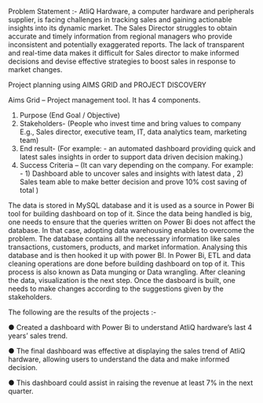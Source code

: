 Problem Statement :- AtliQ Hardware, a computer hardware and peripherals supplier, is facing challenges in tracking sales and gaining actionable insights into its dynamic market. The Sales Director struggles to obtain accurate and timely information from regional managers who provide inconsistent and potentially exaggerated reports. The lack of transparent and real-time data makes it difficult for Sales director to make informed decisions and devise effective strategies to boost sales in response to market changes.

Project planning using AIMS GRID and PROJECT DISCOVERY

Aims Grid – Project management tool. It has 4 components.
1) Purpose (End Goal / Objective)
2) Stakeholders- (People who invest time and bring values to company E.g., Sales director, executive team, IT, data analytics team, marketing team)
3) End result- (For example: - an automated dashboard providing quick and latest sales insights in order to support data driven decision making.)
4) Success Criteria – (It can vary depending on the company. For example: - 1) Dashboard able to uncover sales and insights with latest data , 2) Sales team able to make better decision and prove 10% cost saving of total )

The data is stored in MySQL database and it is used as a source in Power Bi tool for building dashboard on top of it. Since the data being handled is big, one needs to ensure that the queries written on Power Bi does not affect the database. In that case, adopting data warehousing enables to overcome the problem. 
The database contains all the necessary information like sales transactions, customers, products, and market information. Analysing this database and is then hooked it up with power BI. In Power Bi, ETL and data cleaning operations are done before building dashboard on top of it. This process is also known as Data munging or Data wrangling.
After cleaning the data, visualization is the next step. Once the dasboard is built, one needs to make changes according to the suggestions given by the stakeholders. 

The following are the results of the projects :- 

●	Created a dashboard with Power Bi to understand AtliQ hardware’s last 4 years’ sales trend.

●	The final dashboard was effective at displaying the sales trend of AtliQ hardware, allowing users to understand the data and make informed decision.

●	This dashboard could assist in raising the revenue at least 7% in the next quarter.

















